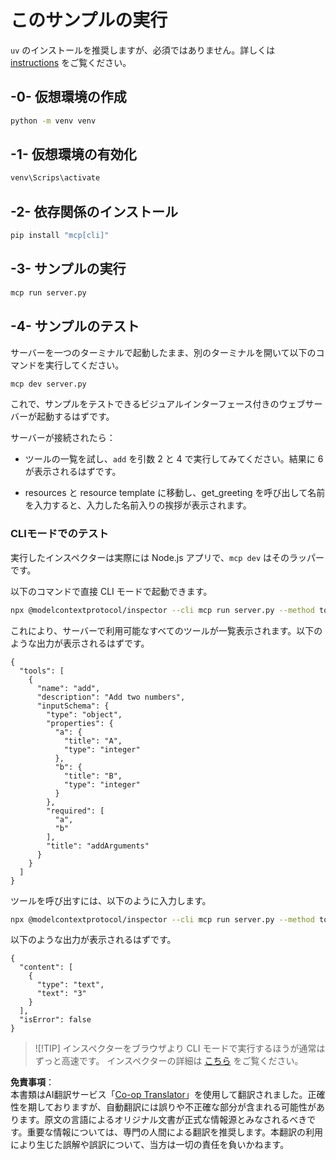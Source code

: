 <!--
CO_OP_TRANSLATOR_METADATA:
{
  "original_hash": "d0f0d7012325b286e4a717791b23ae7e",
  "translation_date": "2025-07-09T23:00:01+00:00",
  "source_file": "03-GettingStarted/01-first-server/solution/python/README.md",
  "language_code": "ja"
}
-->
# このサンプルの実行

`uv` のインストールを推奨しますが、必須ではありません。詳しくは [instructions](https://docs.astral.sh/uv/#highlights) をご覧ください。

## -0- 仮想環境の作成

```bash
python -m venv venv
```

## -1- 仮想環境の有効化

```bash
venv\Scrips\activate
```

## -2- 依存関係のインストール

```bash
pip install "mcp[cli]"
```

## -3- サンプルの実行

```bash
mcp run server.py
```

## -4- サンプルのテスト

サーバーを一つのターミナルで起動したまま、別のターミナルを開いて以下のコマンドを実行してください。

```bash
mcp dev server.py
```

これで、サンプルをテストできるビジュアルインターフェース付きのウェブサーバーが起動するはずです。

サーバーが接続されたら：

- ツールの一覧を試し、`add` を引数 2 と 4 で実行してみてください。結果に 6 が表示されるはずです。

- resources と resource template に移動し、get_greeting を呼び出して名前を入力すると、入力した名前入りの挨拶が表示されます。

### CLIモードでのテスト

実行したインスペクターは実際には Node.js アプリで、`mcp dev` はそのラッパーです。

以下のコマンドで直接 CLI モードで起動できます。

```bash
npx @modelcontextprotocol/inspector --cli mcp run server.py --method tools/list
```

これにより、サーバーで利用可能なすべてのツールが一覧表示されます。以下のような出力が表示されるはずです。

```text
{
  "tools": [
    {
      "name": "add",
      "description": "Add two numbers",
      "inputSchema": {
        "type": "object",
        "properties": {
          "a": {
            "title": "A",
            "type": "integer"
          },
          "b": {
            "title": "B",
            "type": "integer"
          }
        },
        "required": [
          "a",
          "b"
        ],
        "title": "addArguments"
      }
    }
  ]
}
```

ツールを呼び出すには、以下のように入力します。

```bash
npx @modelcontextprotocol/inspector --cli mcp run server.py --method tools/call --tool-name add --tool-arg a=1 --tool-arg b=2
```

以下のような出力が表示されるはずです。

```text
{
  "content": [
    {
      "type": "text",
      "text": "3"
    }
  ],
  "isError": false
}
```

> ![!TIP]
> インスペクターをブラウザより CLI モードで実行するほうが通常はずっと高速です。
> インスペクターの詳細は [こちら](https://github.com/modelcontextprotocol/inspector) をご覧ください。

**免責事項**：  
本書類はAI翻訳サービス「[Co-op Translator](https://github.com/Azure/co-op-translator)」を使用して翻訳されました。正確性を期しておりますが、自動翻訳には誤りや不正確な部分が含まれる可能性があります。原文の言語によるオリジナル文書が正式な情報源とみなされるべきです。重要な情報については、専門の人間による翻訳を推奨します。本翻訳の利用により生じた誤解や誤訳について、当方は一切の責任を負いかねます。